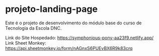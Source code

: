 # projeto-landing-page
Este é o projeto de desenvolvimento do módulo base do curso de Tecnologia da Escola DNC.

Link do Site Hospedado: https://symphonious-pony-aa23f9.netlify.app/ <br>
Link Sheet Monkey: https://api.sheetmonkey.io/form/nAGnxS6PUEvBX6R9k83crq


